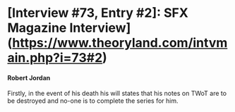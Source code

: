 # [Interview #73, Entry #2]: SFX Magazine Interview](https://www.theoryland.com/intvmain.php?i=73#2)

#### Robert Jordan

Firstly, in the event of his death his will states that his notes on TWoT are to be destroyed and no-one is to complete the series for him.

